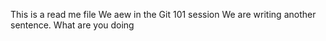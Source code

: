 This is a read me file
We aew in the Git 101 session
We are writing another sentence.
What are you doing
